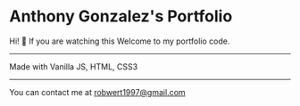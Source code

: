 # Anthony Gonzalez's Portfolio

Hi! 👾 If you are watching this Welcome to my portfolio code.

--- 

Made with Vanilla JS, HTML, CSS3

---

You can contact me at robwert1997@gmail.com
